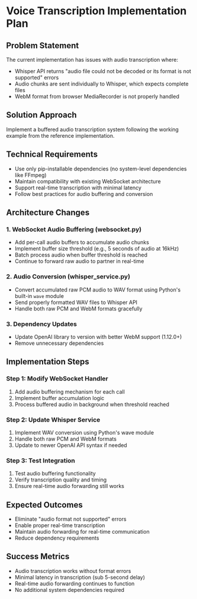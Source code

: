 # Voice Transcription Implementation Plan

## Problem Statement
The current implementation has issues with audio transcription where:
- Whisper API returns "audio file could not be decoded or its format is not supported" errors
- Audio chunks are sent individually to Whisper, which expects complete files
- WebM format from browser MediaRecorder is not properly handled

## Solution Approach
Implement a buffered audio transcription system following the working example from the reference implementation.

## Technical Requirements
- Use only pip-installable dependencies (no system-level dependencies like FFmpeg)
- Maintain compatibility with existing WebSocket architecture
- Support real-time transcription with minimal latency
- Follow best practices for audio buffering and conversion

## Architecture Changes

### 1. WebSocket Audio Buffering (websocket.py)
- Add per-call audio buffers to accumulate audio chunks
- Implement buffer size threshold (e.g., 5 seconds of audio at 16kHz)
- Batch process audio when buffer threshold is reached
- Continue to forward raw audio to partner in real-time

### 2. Audio Conversion (whisper_service.py)
- Convert accumulated raw PCM audio to WAV format using Python's built-in `wave` module
- Send properly formatted WAV files to Whisper API
- Handle both raw PCM and WebM formats gracefully

### 3. Dependency Updates
- Update OpenAI library to version with better WebM support (1.12.0+)
- Remove unnecessary dependencies

## Implementation Steps

### Step 1: Modify WebSocket Handler
1. Add audio buffering mechanism for each call
2. Implement buffer accumulation logic
3. Process buffered audio in background when threshold reached

### Step 2: Update Whisper Service
1. Implement WAV conversion using Python's wave module
2. Handle both raw PCM and WebM formats
3. Update to newer OpenAI API syntax if needed

### Step 3: Test Integration
1. Test audio buffering functionality
2. Verify transcription quality and timing
3. Ensure real-time audio forwarding still works

## Expected Outcomes
- Eliminate "audio format not supported" errors
- Enable proper real-time transcription
- Maintain audio forwarding for real-time communication
- Reduce dependency requirements

## Success Metrics
- Audio transcription works without format errors
- Minimal latency in transcription (sub 5-second delay)
- Real-time audio forwarding continues to function
- No additional system dependencies required